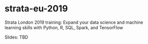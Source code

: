 # strata-eu-2019
Strata London 2019 training: Expand your data science and machine learning skills with Python, R, SQL, Spark, and TensorFlow

Slides: TBD
